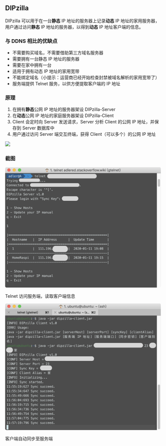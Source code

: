 ## DIPzilla

DIPzilla 可以用于在一台**静态** IP 地址的服务器上记录**动态** IP 地址的家用服务器，用户通过访问**静态** IP 地址的服务器，以得到**动态** IP 地址客户端的信息。

### 与 DDNS 相比的优缺点

* 不需要购买域名，不需要借助第三方域名服务器
* 需要拥有一台静态 IP 地址的服务器
* 需要在家中拥有一台
* 适用于拥有动态 IP 地址的家用宽带
* 不能绑定域名（小提示：运营商已经开始检查封禁被域名解析的家用宽带了）
* 服务端提供 Telnet 服务，以供方便提取客户端的 IP 地址

### 原理

1. 在拥有**静态**公网 IP 地址的服务器架设 DIPzilla-Server
2. 在**动态**公网 IP 地址的家庭服务器架设 DIPzilla-Client
3. Client 会定时向 Server 发送请求，Server 分析 Client 的公网 IP 地址，并保存到 Server 数据库中
4. 用户通过访问 Server 端交互终端，获得 Client（可以多个）的公网 IP 地址

![](DIP.png)

### 截图

![](/pic/1.png)

Telnet 访问服务端，读取客户端信息

![](/pic/2.png)

客户端自动同步至服务端




